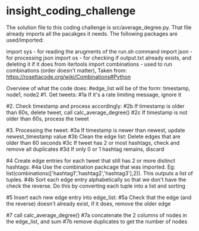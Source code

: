 # insight_coding_challenge
The solution file to this coding challenge is src/average_degree.py. That file already imports all the pacakges it needs. The following packages are used/imported:

import sys - for reading the arugments of the run.sh command
import json - for processing json
import os - for checking if output.txt already exists, and deleting it if it does
from itertools import combinations - used to run combinations (order doesn't matter), Taken from: https://rosettacode.org/wiki/Combinations#Python


Overview of what the code does:
#edge_list will be of the form: timestamp, node1, node2
#1.     Get tweets:
#1a     If it's a rate limiting message, ignore it

#2.     Check timestamp and process accordingly:
#2b     If timestamp is older than 60s, delete tweet, call calc_average_degree()
#2c     If timestamp is not older than 60s, process the tweet

#3.     Processing the tweet:
#3a     If timestamp is newer than newest, update newest_timestamp value
#3b     Clean the edge list: Delete edges that are older than 60 seconds
#3c     If tweet has 2 or most hashtags, check and remove all duplicates
#3d     If only 0 or 1 hashtag remains, discard

#4      Create edge entries for each tweet that still has 2 or more distinct hashtags:
#4a     Use the combination packcage that was imported. Eg: list(combinations(['hashtag1','hashtag2','hashtag3'],2)). This outputs a list of tuples.
#4b     Sort each edge entry alphabetically so that we don't have the check the reverse. Do this by converting each tuple into a list and sorting

#5      Insert each new edge entry into edge_list:
#5a     Check that the edge (and the reverse) doesn't already exist, if it does, remove the older edge


#7      call calc_average_degree()
#7a     concatenate the 2 columns of nodes in the edge_list, and sum
#7b     remove duplicates to get the number of nodes

